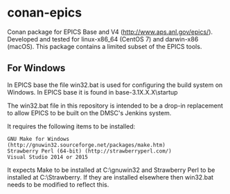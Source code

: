 # conan-epics

Conan package for EPICS Base  and V4 (http://www.aps.anl.gov/epics/). Developed
and tested for linux-x86_64 (CentOS 7) and darwin-x86 (macOS). This package
contains a limited subset of the EPICS tools.

## For Windows

In EPICS base the file win32.bat is used for configuring the build system on Windows. In EPICS base it is found in base-3.1X.X.X\startup

The win32.bat file in this repository is intended to be a drop-in replacement to allow EPICS to be built on the DMSC's Jenkins system.

It requires the following items to be installed:

    GNU Make for Windows (http://gnuwin32.sourceforge.net/packages/make.htm)
    Strawberry Perl (64-bit) (http://strawberryperl.com/)
    Visual Studio 2014 or 2015

It expects Make to be installed at C:\gnuwin32 and Strawberry Perl to be installed at C:\Strawberry. If they are installed elsewhere then win32.bat needs to be modified to reflect this.
